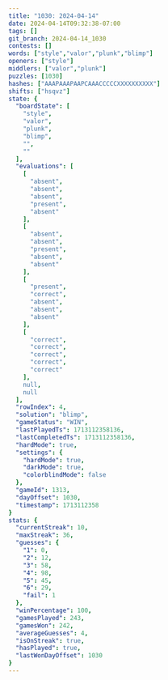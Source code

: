 ```yaml
---
title: "1030: 2024-04-14"
date: 2024-04-14T09:32:38-07:00
tags: []
git_branch: 2024-04-14_1030
contests: []
words: ["style","valor","plunk","blimp"]
openers: ["style"]
middlers: ["valor","plunk"]
puzzles: [1030]
hashes: ["AAAPAAAPAAPCAAACCCCCXXXXXXXXXX"]
shifts: ["hsqvz"]
state: {
  "boardState": [
    "style",
    "valor",
    "plunk",
    "blimp",
    "",
    ""
  ],
  "evaluations": [
    [
      "absent",
      "absent",
      "absent",
      "present",
      "absent"
    ],
    [
      "absent",
      "absent",
      "present",
      "absent",
      "absent"
    ],
    [
      "present",
      "correct",
      "absent",
      "absent",
      "absent"
    ],
    [
      "correct",
      "correct",
      "correct",
      "correct",
      "correct"
    ],
    null,
    null
  ],
  "rowIndex": 4,
  "solution": "blimp",
  "gameStatus": "WIN",
  "lastPlayedTs": 1713112358136,
  "lastCompletedTs": 1713112358136,
  "hardMode": true,
  "settings": {
    "hardMode": true,
    "darkMode": true,
    "colorblindMode": false
  },
  "gameId": 1313,
  "dayOffset": 1030,
  "timestamp": 1713112358
}
stats: {
  "currentStreak": 10,
  "maxStreak": 36,
  "guesses": {
    "1": 0,
    "2": 12,
    "3": 58,
    "4": 98,
    "5": 45,
    "6": 29,
    "fail": 1
  },
  "winPercentage": 100,
  "gamesPlayed": 243,
  "gamesWon": 242,
  "averageGuesses": 4,
  "isOnStreak": true,
  "hasPlayed": true,
  "lastWonDayOffset": 1030
}
---
```

<!-- more -->
